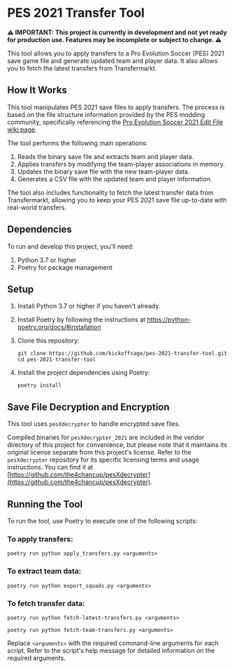 # PES 2021 Transfer Tool

**⚠️ IMPORTANT: This project is currently in development and not yet ready for production use. Features may be incomplete or subject to change. ⚠️**

This tool allows you to apply transfers to a Pro Evolution Soccer (PES) 2021 save game file and generate updated team and player data. It also allows you to fetch the latest transfers from Transfermarkt.

## How It Works

This tool manipulates PES 2021 save files to apply transfers. The process is based on the file structure information provided by the PES modding community, specifically referencing the [Pro Evolution Soccer 2021 Edit File wiki page](https://implyingrigged.info/wiki/Pro_Evolution_Soccer_2021/Edit_file#Team-Player_Table).

The tool performs the following main operations:

1. Reads the binary save file and extracts team and player data.
2. Applies transfers by modifying the team-player associations in memory.
3. Updates the binary save file with the new team-player data.
4. Generates a CSV file with the updated team and player information.

The tool also includes functionality to fetch the latest transfer data from Transfermarkt, allowing you to keep your PES 2021 save file up-to-date with real-world transfers.

## Dependencies

To run and develop this project, you'll need:

1. Python 3.7 or higher
2. Poetry for package management

## Setup

1. Install Python 3.7 or higher if you haven't already.
2. Install Poetry by following the instructions at https://python-poetry.org/docs/#installation

3. Clone this repository:
   ```
   git clone https://github.com/kickoffsage/pes-2021-transfer-tool.git
   cd pes-2021-transfer-tool
   ```

4. Install the project dependencies using Poetry:
   ```
   poetry install
   ```

## Save File Decryption and Encryption

This tool uses `pesXdecrypter` to handle encrypted save files. 

Compiled binaries for `pesXdecrypter_2021` are included in the vendor directory of this project for convenience, but please note that it maintains its original license separate from this project's license. Refer to the `pesXdecrypter` repository for its specific licensing terms and usage instructions. You can find it at [https://github.com/the4chancup/pesXdecrypter](https://github.com/the4chancup/pesXdecrypter).

## Running the Tool

To run the tool, use Poetry to execute one of the following scripts:

### To apply transfers:
   ```
   poetry run python apply_transfers.py <arguments>
   ```

### To extract team data:
   ```
   poetry run python export_squads.py <arguments>
   ```

### To fetch transfer data:
   ```
   poetry run python fetch-latest-transfers.py <arguments>
   ```
    
   ```
   poetry run python fetch-team-transfers.py <arguments>
   ```

Replace `<arguments>` with the required command-line arguments for each script. Refer to the script's help message for detailed information on the required arguments.
